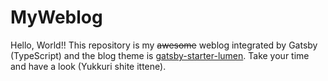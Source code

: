 # MyWeblog

Hello, World!!
This repository is my ~~awesome~~ weblog integrated by Gatsby (TypeScript) and the blog theme is [
gatsby-starter-lumen](https://github.com/alxshelepenok/gatsby-starter-lumen).
Take your time and have a look (Yukkuri shite ittene).
